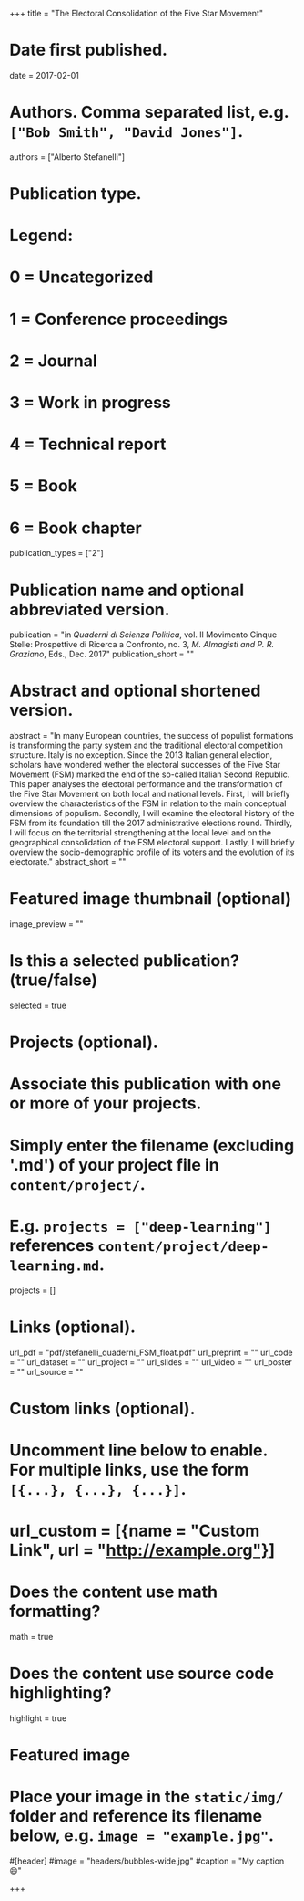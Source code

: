 +++
title = "The Electoral Consolidation of the Five Star Movement"

# Date first published.
date = 2017-02-01

# Authors. Comma separated list, e.g. `["Bob Smith", "David Jones"]`.
authors = ["Alberto Stefanelli"]

# Publication type.
# Legend:
# 0 = Uncategorized
# 1 = Conference proceedings
# 2 = Journal
# 3 = Work in progress
# 4 = Technical report
# 5 = Book
# 6 = Book chapter
publication_types = ["2"]

# Publication name and optional abbreviated version.
publication = "in *Quaderni di Scienza Politica*, vol. Il Movimento Cinque Stelle: Prospettive di Ricerca a Confronto, no. 3, *M. Almagisti and P. R. Graziano*, Eds., Dec. 2017"
publication_short = ""

# Abstract and optional shortened version.
abstract = "In many European countries, the success of populist formations is transforming the party system and the traditional electoral competition structure. Italy is no exception. Since the 2013 Italian general election, scholars have wondered wether the electoral successes of the Five Star Movement (FSM) marked the end of the so-called Italian Second Republic. This paper analyses the electoral performance and the transformation of the Five Star Movement on both local and national levels. First, I will briefly overview the characteristics of the FSM in relation to the main conceptual dimensions of populism. Secondly, I will examine the electoral history of the FSM from its foundation till the 2017 administrative elections round. Thirdly, I will focus on the territorial strengthening at the local level and on the geographical consolidation of the FSM electoral support. Lastly, I will briefly overview the socio-demographic profile of its voters and the evolution of its electorate."
abstract_short = ""

# Featured image thumbnail (optional)
image_preview = ""

# Is this a selected publication? (true/false)
selected = true

# Projects (optional).
#   Associate this publication with one or more of your projects.
#   Simply enter the filename (excluding '.md') of your project file in `content/project/`.
#   E.g. `projects = ["deep-learning"]` references `content/project/deep-learning.md`.
projects = []

# Links (optional).
url_pdf = "pdf/stefanelli_quaderni_FSM_float.pdf"
url_preprint = ""
url_code = ""
url_dataset = ""
url_project = ""
url_slides = ""
url_video = ""
url_poster = ""
url_source = ""

# Custom links (optional).
#   Uncomment line below to enable. For multiple links, use the form `[{...}, {...}, {...}]`.
# url_custom = [{name = "Custom Link", url = "http://example.org"}]

# Does the content use math formatting?
math = true

# Does the content use source code highlighting?
highlight = true

# Featured image
# Place your image in the `static/img/` folder and reference its filename below, e.g. `image = "example.jpg"`.
#[header]
#image = "headers/bubbles-wide.jpg"
#caption = "My caption 😄"

+++

